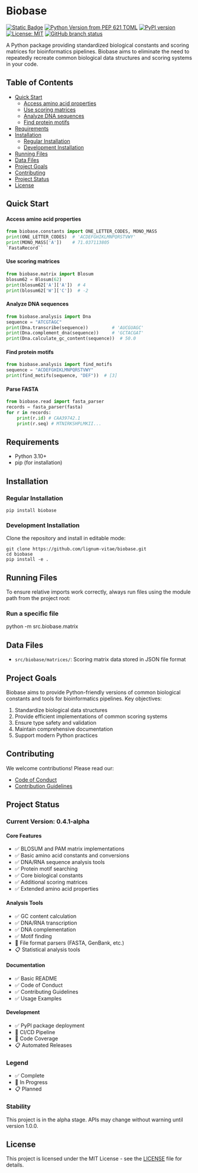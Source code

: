# Biobase

[![Static Badge](https://img.shields.io/badge/Project_Name-Biobase-blue)](https://github.com/lignum-vitae/biobase)
[![Python Version from PEP 621 TOML](https://img.shields.io/python/required-version-toml?tomlFilePath=https%3A%2F%2Fraw.githubusercontent.com%2Flignum-vitae%2Fbiobase%2Fmain%2Fpyproject.toml)](https://github.com/lignum-vitae/biobase/blob/main/pyproject.toml)
[![PyPI version](https://img.shields.io/pypi/v/biobase.svg)](https://pypi.python.org/pypi/biobase)
[![License: MIT](https://img.shields.io/badge/License-MIT-green.svg)](https://opensource.org/licenses/MIT)
[![GitHub branch status](https://img.shields.io/github/checks-status/lignum-vitae/biobase/main)](https://github.com/lignum-vitae/biobase)

A Python package providing standardized biological constants and scoring matrices for bioinformatics pipelines. Biobase aims to eliminate the need to repeatedly recreate common biological data structures and scoring systems in your code.

## Table of Contents

- [Quick Start](#quick-start)
  - [Access amino acid properties](#access-amino-acid-properties)
  - [Use scoring matrices](#use-scoring-matrices)
  - [Analyze DNA sequences](#analyze-dna-sequences)
  - [Find protein motifs](#find-protein-motifs)
- [Requirements](#requirements)
- [Installation](#installation)
  - [Regular Installation](#regular-installation)
  - [Development Installation](#development-installation)
- [Running Files](#running-files)
- [Data Files](#data-files)
- [Project Goals](#project-goals)
- [Contributing](#contributing)
- [Project Status](#project-status)
- [License](#license)

## Quick Start

#### Access amino acid properties

```python
from biobase.constants import ONE_LETTER_CODES, MONO_MASS
print(ONE_LETTER_CODES)  # 'ACDEFGHIKLMNPQRSTVWY'
print(MONO_MASS['A'])    # 71.037113805
`FastaRecord``
```

#### Use scoring matrices

```python
from biobase.matrix import Blosum
blosum62 = Blosum(62)
print(blosum62['A']['A'])  # 4
print(blosum62['W']['C'])  # -2
```

#### Analyze DNA sequences

```python
from biobase.analysis import Dna
sequence = "ATCGTAGC"
print(Dna.transcribe(sequence))         # 'AUCGUAGC'
print(Dna.complement_dna(sequence))     # 'GCTACGAT'
print(Dna.calculate_gc_content(sequence))  # 50.0
```

#### Find protein motifs

```python
from biobase.analysis import find_motifs
sequence = "ACDEFGHIKLMNPQRSTVWY"
print(find_motifs(sequence, "DEF"))  # [3]
```

#### Parse FASTA

```python
from biobase.read import fasta_parser
records = fasta_parser(fasta)
for r in records:
    print(r.id) # CAA39742.1
    print(r.seq) # MTNIRKSHPLMKII...
```

## Requirements

- Python 3.10+
- pip (for installation)

## Installation

### Regular Installation

`pip install biobase`

### Development Installation

Clone the repository and install in editable mode:

```nginx
git clone https://github.com/lignum-vitae/biobase.git
cd biobase
pip install -e .
```

## Running Files

To ensure relative imports work correctly, always run files using the module path from the project root:

### Run a specific file

python -m src.biobase.matrix

## Data Files

- `src/biobase/matrices/`: Scoring matrix data stored in JSON file format

## Project Goals

Biobase aims to provide Python-friendly versions of common biological constants
and tools for bioinformatics pipelines. Key objectives:

1. Standardize biological data structures
2. Provide efficient implementations of common scoring systems
3. Ensure type safety and validation
4. Maintain comprehensive documentation
5. Support modern Python practices

## Contributing

We welcome contributions! Please read our:
- [Code of Conduct](https://github.com/lignum-vitae/biobase/blob/main/docs/CODE_OF_CONDUCT.md)
- [Contribution Guidelines](https://github.com/lignum-vitae/biobase/blob/main/docs/CONTRIBUTING.md)

## Project Status

### Current Version: 0.4.1-alpha

#### Core Features

- ✅ BLOSUM and PAM matrix implementations
- ✅ Basic amino acid constants and conversions
- ✅ DNA/RNA sequence analysis tools
- ✅ Protein motif searching
- ✅ Core biological constants
- ✅ Additional scoring matrices
- ✅ Extended amino acid properties

#### Analysis Tools

- ✅ GC content calculation
- ✅ DNA/RNA transcription
- ✅ DNA complementation
- ✅ Motif finding
- 🚧 File format parsers (FASTA, GenBank, etc.)
- 📋 Statistical analysis tools

#### Documentation

- ✅ Basic README
- ✅ Code of Conduct
- ✅ Contributing Guidelines
- ✅ Usage Examples

#### Development

- ✅ PyPI package deployment
- 🚧 CI/CD Pipeline
- 🚧 Code Coverage
- 📋 Automated Releases

### Legend

- ✅ Complete
- 🚧 In Progress
- 📋 Planned

### Stability

This project is in the alpha stage. APIs may change without warning until version 1.0.0.

## License

This project is licensed under the MIT License - see the [LICENSE](https://github.com/lignum-vitae/biobase/blob/main/LICENSE) file for details.
